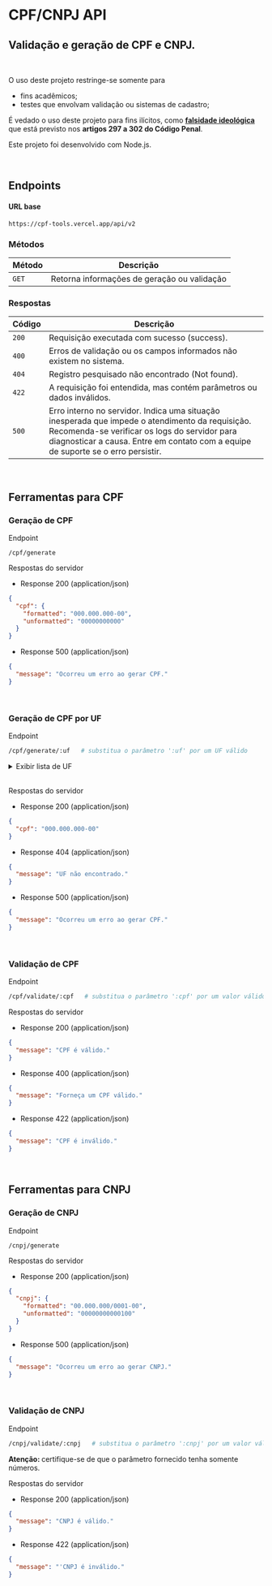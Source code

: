# CPF/CNPJ API

## Validação e geração de CPF e CNPJ.

<br>

O uso deste projeto restringe-se somente para
  - fins acadêmicos;
  - testes que envolvam validação ou sistemas de cadastro;

É vedado o uso deste projeto para fins ilícitos, como **<u>falsidade ideológica</u>** que está previsto nos <b>artigos 297 a 302 do Código Penal</b>.

Este projeto foi desenvolvido com Node.js.

<br>

## Endpoints

#### URL base
````
https://cpf-tools.vercel.app/api/v2
````

### Métodos
| Método | Descrição |
|---|---|
| `GET` | Retorna informações de geração ou validação |

### Respostas
| Código | Descrição |
|---|---|
| `200` | Requisição executada com sucesso (success).|
| `400` | Erros de validação ou os campos informados não existem no sistema.|
| `404` | Registro pesquisado não encontrado (Not found).|
| `422` | A requisição foi entendida, mas contém parâmetros ou dados inválidos.|
| `500` | Erro interno no servidor. Indica uma situação inesperada que impede o atendimento da requisição. Recomenda-se verificar os logs do servidor para diagnosticar a causa. Entre em contato com a equipe de suporte se o erro persistir.|

<br>

## Ferramentas para CPF

### Geração de CPF

Endpoint
````
/cpf/generate
````

Respostas do servidor
- Response 200 (application/json)
````json
{
  "cpf": {
    "formatted": "000.000.000-00",
    "unformatted": "00000000000"
  }
}
````

- Response 500 (application/json)
````json
{
  "message": "Ocorreu um erro ao gerar CPF."
}
````

<br>

### Geração de CPF por UF

Endpoint
````sh
/cpf/generate/:uf   # substitua o parâmetro ':uf' por um UF válido
````

<details>
  <summary>Exibir lista de UF</summary>

  | Nome                   | UF  | Dígito |
  |------------------------|-----|--------|
  | Acre                   | AC  | 2      |
  | Alagoas                | AL  | 4      |
  | Amapá                  | AP  | 2      |
  | Amazonas               | AM  | 2      |
  | Bahia                  | BA  | 5      |
  | Ceará                  | CE  | 3      |
  | Distrito Federal       | DF  | 1      |
  | Espirito Santo         | ES  | 7      |
  | Goiás                  | GO  | 1      |
  | Maranhão               | MA  | 3      |
  | Mato Grosso            | MT  | 1      |
  | Mato Grosso do Sul     | MS  | 1      |
  | Minas Gerais           | MG  | 6      |
  | Pará                   | PA  | 2      |
  | Paraíba                | PB  | 4      |
  | Paraná                 | PR  | 9      |
  | Pernambuco             | PE  | 4      |
  | Piauí                  | PI  | 3      |
  | Rio de Janeiro         | RJ  | 7      |
  | Rio Grande do Norte    | RN  | 4      |
  | Rio Grande do Sul      | RS  | 0      |
  | Rondônia               | RO  | 2      |
  | Roraima                | RR  | 2      |
  | Santa Catarina         | SC  | 9      |
  | São Paulo              | SP  | 8      |
  | Sergipe                | SE  | 5      |
  | Tocantins              | TO  | 1      |
</details>

<br>

Respostas do servidor
- Response 200 (application/json)
````json
{
  "cpf": "000.000.000-00"
}
````

- Response 404 (application/json)
````json
{
  "message": "UF não encontrado."
}
````

- Response 500 (application/json)
````json
{
  "message": "Ocorreu um erro ao gerar CPF."
}
````

<br>

### Validação de CPF

Endpoint
````sh
/cpf/validate/:cpf   # substitua o parâmetro ':cpf' por um valor válido
````

Respostas do servidor
- Response 200 (application/json)
````json
{
  "message": "CPF é válido."
}
````

- Response 400 (application/json)
````json
{
  "message": "Forneça um CPF válido."
}
````

- Response 422 (application/json)
````json
{
  "message": "CPF é inválido."
}
````

<br>

## Ferramentas para CNPJ

### Geração de CNPJ

Endpoint
````
/cnpj/generate
````

Respostas do servidor
- Response 200 (application/json)
````json
{
  "cnpj": {
    "formatted": "00.000.000/0001-00",
    "unformatted": "00000000000100"
  }
}
````

- Response 500 (application/json)
````json
{
  "message": "Ocorreu um erro ao gerar CNPJ."
}
````

<br>

### Validação de CNPJ

Endpoint
````sh
/cnpj/validate/:cnpj   # substitua o parâmetro ':cnpj' por um valor válido
````

<b>Atenção: </b> certifique-se de que o parâmetro fornecido tenha somente números.

Respostas do servidor
- Response 200 (application/json)
````json
{
  "message": "CNPJ é válido."
}
````

- Response 422 (application/json)
````json
{
  "message": "'CNPJ é inválido."
}
````